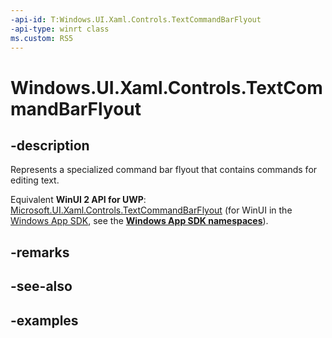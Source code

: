 ```yaml
---
-api-id: T:Windows.UI.Xaml.Controls.TextCommandBarFlyout
-api-type: winrt class
ms.custom: RS5
---
```


<!-- Class syntax.
public class TextCommandBarFlyout : CommandBarFlyout, CommandBarFlyout
-->

# Windows.UI.Xaml.Controls.TextCommandBarFlyout

## -description

Represents a specialized command bar flyout that contains commands for editing text.

Equivalent **WinUI 2 API for UWP**: [Microsoft.UI.Xaml.Controls.TextCommandBarFlyout](/windows/winui/api/microsoft.ui.xaml.controls.textcommandbarflyout) (for WinUI in the [Windows App SDK](/windows/apps/windows-app-sdk/), see the **[Windows App SDK namespaces](/windows/windows-app-sdk/api/winrt/)**).

## -remarks

## -see-also

## -examples

